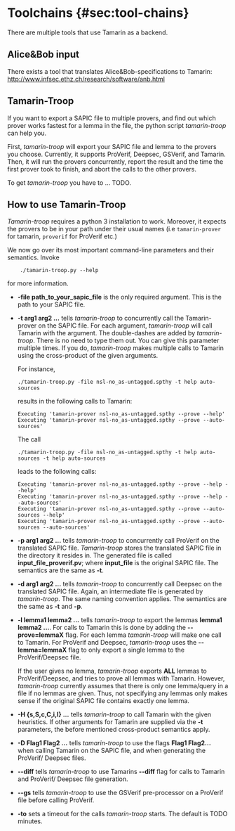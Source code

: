 
Toolchains {#sec:tool-chains}
==========

There are multiple tools that use Tamarin as a backend.

Alice&Bob input 
---------------

There exists a tool that translates Alice&Bob-specifications to Tamarin:
<http://www.infsec.ethz.ch/research/software/anb.html>

<!-- FIX: To be written by Sasa & Ralf -->

Tamarin-Troop
---------------
If you want to export a SAPIC file to multiple provers, and find out
which prover works fastest for a lemma in the file, the python
script *tamarin-troop* can help you.

First, *tamarin-troop* will export your SAPIC file and lemma to the provers
you choose. Currently, it supports ProVerif, Deepsec, GSVerif, and Tamarin.
Then, it will run the provers concurrently, report the result and the time
the first prover took to finish, and abort the calls to the other provers. 

To get *tamarin-troop* you have to ... TODO.
<!-- TODO: Add guide on how to find/get tamarin-troop -->


How to use Tamarin-Troop
---------------
*Tamarin-troop* requires a python 3 installation to work. Moreover, it
expects the provers to be in your path under their usual names (i.e
`tamarin-prover` for tamarin, `proverif` for ProVerif etc.)

We now go over its most important command-line parameters and their
semantics. Invoke 
```
    ./tamarin-troop.py --help
```
for more information.

  - **-file path_to_your_sapic_file** is the only required argument.
    This is the path to your SAPIC file.

  - **-t arg1 arg2 ...** tells *tamarin-troop* to concurrently call
    the Tamarin-prover on the SAPIC file. For each argument,
    *tamarin-troop* will call Tamarin with the argument.
    The double-dashes are added by *tamarin-troop*.
    There is no need to type them out.
    You can give this parameter multiple times.
    If you do, *tamarin-troop* makes multiple calls to
    Tamarin using the cross-product of the given arguments.

    For instance,
    ```
    ./tamarin-troop.py -file nsl-no_as-untagged.spthy -t help auto-sources
    ```
    results in the following calls to Tamarin:
    ```
    Executing 'tamarin-prover nsl-no_as-untagged.spthy --prove --help'
    Executing 'tamarin-prover nsl-no_as-untagged.spthy --prove --auto-sources'
    ```
    The call
    ```
    ./tamarin-troop.py -file nsl-no_as-untagged.spthy -t help auto-sources -t help auto-sources
    ```
    leads to the following calls:
    ```
    Executing 'tamarin-prover nsl-no_as-untagged.spthy --prove --help --help'
    Executing 'tamarin-prover nsl-no_as-untagged.spthy --prove --help --auto-sources'
    Executing 'tamarin-prover nsl-no_as-untagged.spthy --prove --auto-sources --help'
    Executing 'tamarin-prover nsl-no_as-untagged.spthy --prove --auto-sources --auto-sources'
    ```
      
  - **-p arg1 arg2 ...** tells *tamarin-troop* to concurrently call
    ProVerif on the translated SAPIC file. *Tamarin-troop* stores
    the translated SAPIC file in the directory it resides in. The
    generated file is called **input_file_proverif.pv**; where
    **input_file** is the original SAPIC file.
    The semantics are the same as **-t**.

  - **-d arg1 arg2 ...** tells *tamarin-troop* to concurrently call
    Deepsec on the translated SAPIC file. Again, an intermediate file
    is generated by *tamarin-troop*. The same naming convention applies.
    The semantics are the same as **-t** and **-p**.

  - **-l lemma1 lemma2 ...** tells *tamarin-troop* to export the
    lemmas **lemma1 lemma2 ...**. For calls to Tamarin this is
    done by adding the **--prove=lemmaX** flag. For each lemma
    *tamarin-troop* will make one call to Tamarin. For ProVerif
    and Deepsec, *tamarin-troop* uses the **--lemma=lemmaX**
    flag to only export a single lemma to the ProVerif/Deepsec
    file.

    If the user gives no lemma, *tamarin-troop* exports
    **ALL** lemmas to ProVerif/Deepsec, and tries
    to prove all lemmas with Tamarin. However,
    *tamarin-troop* currently assumes that there is only
    one lemma/query in a file if no lemmas are given.
    Thus, not specifying any lemmas only makes sense
    if the original SAPIC file contains exactly one
    lemma.

  - **-H {s,S,c,C,i,I} ...** tells *tamarin-troop* to call
    Tamarin with the given heuristics. If other arguments
    for Tamarin are supplied via the **-t** parameters,
    the before mentioned cross-product semantics apply.

  - **-D Flag1 Flag2 ...** tells *tamarin-troop* to use
    the flags **Flag1 Flag2...** when calling Tamarin
    on the SAPIC file, and when generating the ProVerif/
    Deepsec files.

  - **--diff** tells *tamarin-troop* to use Tamarins
    **--diff** flag for calls to Tamarin and ProVerif/
    Deepsec file generation.

  - **--gs** tells *tamarin-troop* to use the GSVerif
    pre-processor on a ProVerif file before calling
    ProVerif.

  - **-to** sets a timeout for the calls *tamarin-troop*
    starts. The default is TODO minutes.
